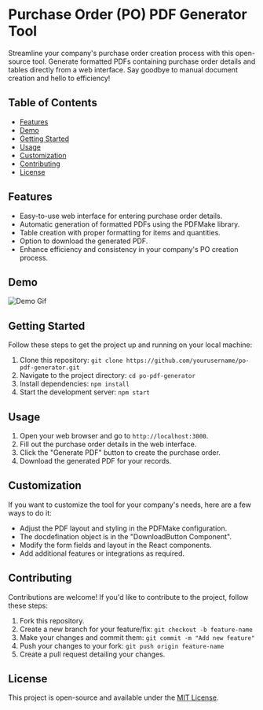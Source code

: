 # Purchase Order (PO) PDF Generator Tool

Streamline your company's purchase order creation process with this open-source tool. Generate formatted PDFs containing purchase order details and tables directly from a web interface. Say goodbye to manual document creation and hello to efficiency!

## Table of Contents

- [Features](#features)
- [Demo](#demo)
- [Getting Started](#getting-started)
- [Usage](#usage)
- [Customization](#customization)
- [Contributing](#contributing)
- [License](#license)

## Features

- Easy-to-use web interface for entering purchase order details.
- Automatic generation of formatted PDFs using the PDFMake library.
- Table creation with proper formatting for items and quantities.
- Option to download the generated PDF.
- Enhance efficiency and consistency in your company's PO creation process.

## Demo
![Demo Gif](https://github.com/AmoghPadukone/PO-PDF-Generator/assets/35802992/7a904781-7d28-4eb6-9d7b-60550e5e9eeb)





## Getting Started

Follow these steps to get the project up and running on your local machine:

1. Clone this repository: `git clone https://github.com/yourusername/po-pdf-generator.git`
2. Navigate to the project directory: `cd po-pdf-generator`
3. Install dependencies: `npm install`
4. Start the development server: `npm start`


## Usage
1. Open your web browser and go to `http://localhost:3000`.
2. Fill out the purchase order details in the web interface.
3. Click the "Generate PDF" button to create the purchase order.
4. Download the generated PDF for your records.

## Customization

If you want to customize the tool for your company's needs, here are a few ways to do it:

- Adjust the PDF layout and styling in the PDFMake configuration.
- The docdefination object is in the "DownloadButton Component".
- Modify the form fields and layout in the React components.
- Add additional features or integrations as required.

## Contributing

Contributions are welcome! If you'd like to contribute to the project, follow these steps:

1. Fork this repository.
2. Create a new branch for your feature/fix: `git checkout -b feature-name`
3. Make your changes and commit them: `git commit -m "Add new feature"`
4. Push your changes to your fork: `git push origin feature-name`
5. Create a pull request detailing your changes.

## License

This project is open-source and available under the [MIT License](link_to_license).
